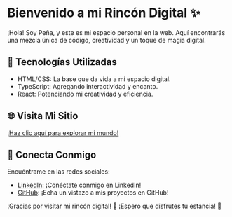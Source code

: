 
# Bienvenido a mi Rincón Digital ✨
¡Hola! Soy Peña, y este es mi espacio personal en la web. Aquí encontrarás una mezcla única de código, creatividad y un toque de magia digital.

## 🎨 Tecnologías Utilizadas
- HTML/CSS: La base que da vida a mi espacio digital.
- TypeScript: Agregando interactividad y encanto.
- React: Potenciando mi creatividad y eficiencia.

## 🌐 Visita Mi Sitio
[¡Haz clic aquí para explorar mi mundo!](https://www.peenyaa.dev)

## 🧙 Conecta Conmigo
Encuéntrame en las redes sociales:

- [LinkedIn](https://www.linkedin.com/in/fjpv/): ¡Conéctate conmigo en LinkedIn!
- [GitHub](https://github.com/peenyaa7): ¡Echa un vistazo a mis proyectos en GitHub!

¡Gracias por visitar mi rincón digital! 🌟 ¡Espero que disfrutes tu estancia! 🚀